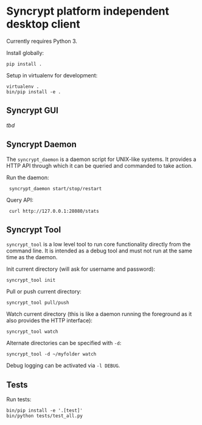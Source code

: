 # Syncrypt platform independent desktop client

Currently requires Python 3.

Install globally:

    pip install .

Setup in virtualenv for development:

    virtualenv .
    bin/pip install -e .

## Syncrypt GUI

*tbd*

## Syncrypt Daemon

The ``syncrypt_daemon`` is a daemon script for UNIX-like systems. It provides
a HTTP API through which it can be queried and commanded to take action.

Run the daemon:

     syncrypt_daemon start/stop/restart

Query API:

     curl http://127.0.0.1:28080/stats

## Syncrypt Tool

``syncrypt_tool`` is a low level tool to run core functionality directly from
the command line. It is intended as a debug tool and must not run at the same
time as the daemon.

Init current directory (will ask for username and password):

    syncrypt_tool init

Pull or push current directory:

    syncrypt_tool pull/push

Watch current directory (this is like a daemon running the foreground as it
also provides the HTTP interface):

    syncrypt_tool watch

Alternate directories can be specified with ``-d``:

    syncrypt_tool -d ~/myfolder watch

Debug logging can be activated via ``-l DEBUG``.

## Tests

Run tests:

    bin/pip install -e '.[test]'
    bin/python tests/test_all.py
